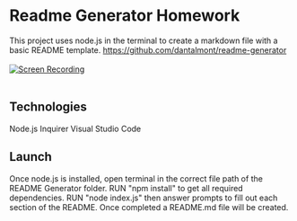 # Readme Generator Homework
This project uses node.js in the terminal to create a markdown file with a basic README template.
https://github.com/dantalmont/readme-generator
<br>
<br>
[![Screen Recording](https://yt-embed.herokuapp.com/embed?v=lL76UYF3kT0)](https://www.youtube.com/watch?v=lL76UYF3kT0)
<br>
<br>
## Technologies
Node.js
Inquirer
Visual Studio Code
## Launch
Once node.js is installed, open terminal in the correct file path of the README Generator folder. RUN "npm install" to get all required dependencies. RUN "node index.js" then answer prompts to fill out each section of the README. Once completed a README.md file will be created.
